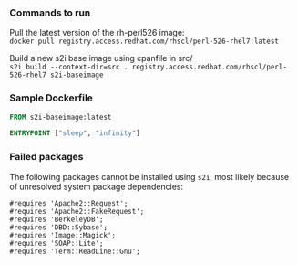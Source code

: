 ### Commands to run

Pull the latest version of the rh-perl526 image:  
`docker pull registry.access.redhat.com/rhscl/perl-526-rhel7:latest`

Build a new s2i base image using cpanfile in src/  
`s2i build --context-dir=src . registry.access.redhat.com/rhscl/perl-526-rhel7 s2i-baseimage`

### Sample Dockerfile
```dockerfile
FROM s2i-baseimage:latest

ENTRYPOINT ["sleep", "infinity"]
```


### Failed packages

The following packages cannot be installed using `s2i`, most likely	because	of unresolved system package dependencies:
```
#requires 'Apache2::Request';
#requires 'Apache2::FakeRequest';
#requires 'BerkeleyDB';
#requires 'DBD::Sybase';
#requires 'Image::Magick';
#requires 'SOAP::Lite';
#requires 'Term::ReadLine::Gnu';
```

